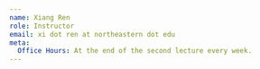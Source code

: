 ```yaml
---
name: Xiang Ren
role: Instructor
email: xi dot ren at northeastern dot edu
meta:
  Office Hours: At the end of the second lecture every week.
---
```

